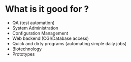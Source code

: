 # What is it good for ?

* QA (test automation)
* System Administration
* Configuration Management
* Web backend (CGI/Database access)
* Quick and dirty programs (automating simple daily jobs)
* Biotechnology
* Prototypes



